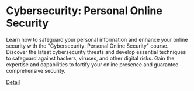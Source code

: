 # Cybersecurity: Personal Online Security

Learn how to safeguard your personal information and enhance your online security with the "Cybersecurity: Personal Online Security" course. Discover the latest cybersecurity threats and develop essential techniques to safeguard against hackers, viruses, and other digital risks. Gain the expertise and capabilities to fortify your online presence and guarantee comprehensive security. 

[Detail](https://eduitfree.com/courses/cybersecurity-personal-online-security)